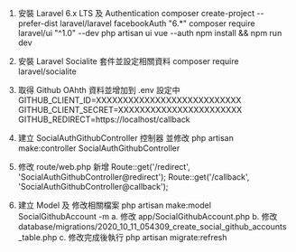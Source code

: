 1. 安裝 Laravel 6.x LTS 及 Authentication
    composer create-project --prefer-dist laravel/laravel facebookAuth "6.*"
    composer require laravel/ui "^1.0" --dev
    php artisan ui vue --auth
    npm install && npm run dev

2. 安裝 Laravel Socialite 套件並設定相關資料
    composer require laravel/socialite

3. 取得 Github OAhth 資料並增加到 .env 設定中
    GITHUB_CLIENT_ID=XXXXXXXXXXXXXXXXXXXXXXXXXXX
    GITHUB_CLIENT_SECRET=XXXXXXXXXXXXXXXXXXXXXXX
    GITHUB_REDIRECT=https://localhost/callback

4. 建立 SocialAuthGithubController 控制器 並修改
    php artisan make:controller SocialAuthGithubController

5. 修改 route/web.php 新增
    Route::get('/redirect', 'SocialAuthGithubController@redirect');
    Route::get('/callback', 'SocialAuthGithubController@callback');

6. 建立 Model 及 修改相關檔案
    php artisan make:model SocialGithubAccount -m
    a. 修改 app/SocialGithubAccount.php
    b. 修改 database/migrations/2020_10_11_054309_create_social_github_accounts_table.php
    c. 修改完成後執行 php artisan migrate:refresh
